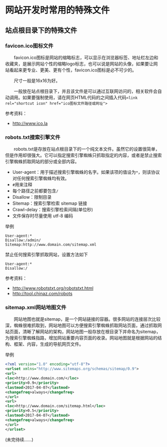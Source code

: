 # 网站开发时常用的特殊文件

## 站点根目录下的特殊文件

###  favicon.ico图标文件
　　favicon.ico图标是网站的缩略标志，可以显示在浏览器标签、地址栏左边和收藏夹，是展示网站个性的缩略logo标志，也可以说是网站的头像，如果要让网站看起来更专业、更美、更有个性，favicon.ico图标是必不可少的。

　　尺寸一般是16x16为好。

　　一般放在站点根目录下，并且该文件是可以通过互联网访问的，相关软件会自动调用。如果要强制使用，请在网页HTML代码的<head></head>之间插入代码`<link rel="shortcut icon" href="ico图标文件路径或网址">`

参考资料：
- <http://www.ico.la>

###  robots.txt搜索引擎文件
　　robots.txt是存放在站点根目录下的一个纯文本文件。虽然它的设置很简单，但是作用却很强大。它可以指定搜索引擎蜘蛛只抓取指定的内容，或者是禁止搜索引擎蜘蛛抓取网站的部分或全部内容。
- User-agent：用于描述搜索引擎蜘蛛的名字。如果该项的值设为`*`，则该协议对任何搜索引擎蜘蛛均有效。
- `#`用来注释
- 每个路径之前都要包含`/`
- Disallow：限制目录
- Sitemap：搜索引擎检索 sitemap 链接
- Crawl-delay：搜索引擎检索间隔(单位秒)
- 文件保存时尽量使用 utf-8 编码

举例
```
User-agent:*
Disallow:/admin/
Sitemap:http://www.domain.com/sitemap.xml
```

禁止任何搜索引擎抓取网站，设置方法如下
```
User-agent:*
Disallow:/
```

参考资料：
- <http://www.robotstxt.org/robotstxt.html>
- <http://tool.chinaz.com/robots>

###  sitemap.xml网站地图文件
　　网站地图也就是sitemap，是一个网站链接的容器。很多网站的连接层次比较深，蜘蛛很难抓取到，网站地图可以方便搜索引擎蜘蛛抓取网站页面，通过抓取网站页面，清晰了解网站的架构，网站地图一般存放在根目录下并命名为sitemap，为搜索引擎蜘蛛指路，增加网站重要内容页面的收录。网站地图就是根据网站的结构、框架、内容，生成的导航网页文件。

举例
```xml
<?xml version="1.0" encoding="utf-8"?>
<urlset xmlns="http://www.sitemaps.org/schemas/sitemap/0.9">
<url>
<loc>http://www.domain.com/</loc>
<priority>0.9</priority>
<lastmod>2017-04-07</lastmod>
<changefreq>always</changefreq>
</url>
<url>
<loc>http://www.domain.com/sitemap.html</loc>
<priority>0.5</priority>
<lastmod>2017-04-07</lastmod>
<changefreq>always</changefreq>
</url>
</urlset>
```

(未完待续……)